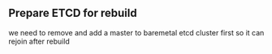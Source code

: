 ## Prepare ETCD for rebuild

we need to remove and add a master to baremetal etcd cluster first so it can rejoin after rebuild
